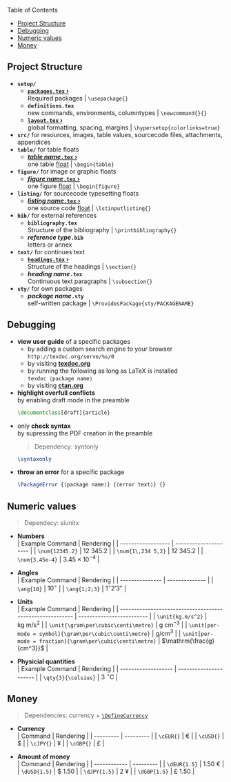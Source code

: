 Table of Contents
- [Project Structure](#project-structure)
- [Debugging](#debugging)
- [Numeric values](#numeric-values)
- [Money](#money)

## Project Structure

- **`setup/`**
	- **[`packages.tex` ›](templates.md#package-requirements)**  
        Required packages | `\usepackage{}`
	- **`definitions.tex`**  
        new commands, environments, columntypes | `\newcommand{}{}`
	- **[`layout.tex` ›](templates.md#layout)**  
        global formatting, spacing, margins | `\hypersetup{colorlinks=true}`
- **`src/`** for resources, images, table values, sourcecode files, attachments, appendices
- **`table/`** for table floats
    - **[_table name_`.tex` ›](tables.md)**  
        one table [float](Floating%20Bodies.md) | `\begin{table}`
- **`figure/`** for image or graphic floats
    - **[_figure name_`.tex` ›](Floating%20Bodies.md#images)**  
        one figure [float](Floating%20Bodies.md) | `\begin{figure}`
- **`listing/`** for sourcecode typesetting floats
    - **[_listing name_`.tex` ›](Floating%20Bodies.md#source-code-listings)**  
        one source code [float](Floating%20Bodies.md) | `\lstinputlisting{}`
- **`bib/`** for external references
	- **`bibliography.tex`**  
        Structure of the bibliography | `\printbibliography{}`
	- **_reference type_`.bib`**  
        letters or annex
- **`text/`** for continues text
    - **[`headings.tex` ›](templates.md#headings)**  
        Structure of the headings  | `\section{}`
	- **_heading name_`.tex`**  
        Continuous text paragraphs | `\subsection{}`
- **`sty/`** for own packages
  - **_package name_`.sty`**  
    self-written package | `\ProvidesPackage{sty/PACKAGENAME}`

## Debugging

- **view user guide** of a specific packages  
    - by adding a custom search engine to your browser  
    `http://texdoc.org/serve/%s/0`
    - by visiting **[texdoc.org](https://texdoc.org/index.html)**
    - by running the following as long as LaTeX is installed  
        `texdoc ⟨package name⟩`
    - by visiting **[ctan.org](https://ctan.org/)**
- **highlight overfull conflicts**  
    by enabling draft mode in the preamble
    ```latex
    \documentclass[draft]{article}
    ```
- only **check syntax**  
    by supressing the PDF creation in the preamble
    > Dependency: syntonly
    ```latex
    \syntaxonly
    ```
- **throw an error** for a specific package
    ```latex
    \PackageError {⟨package name⟩} {⟨error text⟩} {}
    ```


## Numeric values
> Dependecy: siunitx

- **Numbers**  
    | Example Command    | Rendering             |
    | ------------------ | --------------------- |
    | `\num{12345.2}`    | $12\ 345.2$           |
    | `\num{1\,234 5,2}` | $12\ 345.2$           |
    | `\num{3.45e-4}`    | $3.45 \times 10^{-4}$ |

- **Angles**  
    | Example Command | Rendering      |
    | --------------- | -------------- |
    | `\ang{10}`      | $10^\circ$     |
    | `\ang{1;2;3}`   | $1^\circ2'3''$ |

- **Units**  
    | Example Command                                           | Rendering                 |
    | --------------------------------------------------------- | ------------------------- |
    | `\unit{kg.m/s^2}`                                         | $\mathrm{kg\ m/s^2}$      |
    | `\unit{\gram\per\cubic\centi\metre}`                      | $\mathrm{g\ cm^{-3}}$     |
    | `\unit[per-mode = symbol]{\gram\per\cubic\centi\metre}`   | $\mathrm{g/cm^3}$         |
    | `\unit[per-mode = fraction]{\gram\per\cubic\centi\metre}` | $\mathrm{\frac{g}{cm^3}}$ |

- **Physicial quantities**  
    | Example Command     | Rendering              |
    | ------------------- | ---------------------- |
    | `\qty{3}{\celsius}` | $3\ \mathrm{^\circ C}$ |

## Money 
> Dependencies: currency + [`\DefineCurrency`](symbols.md#currencies)

- **Currency**  
    | Command   | Rendering |
    | --------- | --------- |
    | `\cEUR{}` | €         |
    | `\cUSD{}` | $         |
    | `\cJPY{}` | ¥         |
    | `\cGBP{}` | £         |

- **Amount of money**  
    | Command      | Rendering |
    | ------------ | --------- |
    | `\dEUR{1.5}` | 1.50 €    |
    | `\dUSD{1.5}` | $ 1.50    |
    | `\dJPY{1.5}` | 2 ¥       |
    | `\dGBP{1.5}` | £ 1.50    |